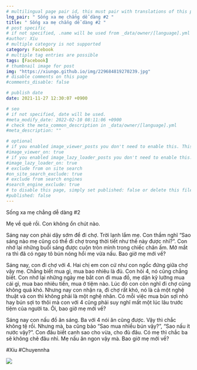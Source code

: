 ```yaml
---
# multilingual page pair id, this must pair with translations of this page. (This name must be unique)
lng_pair: " Sống xa mẹ chẳng dễ dàng #2 "
title: " Sống xa mẹ chẳng dễ dàng #2 "
# post specific
# if not specified, .name will be used from _data/owner/[language].yml
#author: Xíu
# multiple category is not supported
category: Facebook
# multiple tag entries are possible
tags: [Facebook]
# thumbnail image for post
img: "https://xiungo.github.io/img/229684819270239.jpg"
# disable comments on this page
#comments_disable: false

# publish date
date: 2021-11-27 12:30:07 +0900

# seo
# if not specified, date will be used.
#meta_modify_date: 2022-02-10 08:11:06 +0900
# check the meta_common_description in _data/owner/[language].yml
#meta_description: ""

# optional
# if you enabled image_viewer_posts you don't need to enable this. This is only if image_viewer_posts = false
#image_viewer_on: true
# if you enabled image_lazy_loader_posts you don't need to enable this. This is only if image_lazy_loader_posts = false
#image_lazy_loader_on: true
# exclude from on site search
#on_site_search_exclude: true
# exclude from search engines
#search_engine_exclude: true
# to disable this page, simply set published: false or delete this file
#published: false
---
```


<!-- outline-start -->

Sống xa mẹ chẳng dễ dàng #2

Mẹ về quê rồi. Con không ổn chút nào.

Sáng nay con phải dậy sớm để đi chợ. Trời lạnh lắm mẹ. Con thầm nghĩ “Sao sáng nào mẹ cũng có thể đi chợ trong thời tiết như thế này được nhỉ?”. Con nhớ lại những buổi sáng được cuộn tròn mình trong chiếc chăn ấm. Mở mắt ra thì đã có ngay tô bún nóng hổi mẹ vừa nấu. Bao giờ mẹ mới về?

Sáng nay, con đi chợ với 4. Hai chị em con cứ như con ngốc đứng giữa chợ vậy mẹ. Chẳng biết mua gì, mua bao nhiêu là đủ. Con hỏi 4, nó cũng chẳng biết. Con nhớ lại những ngày mẹ bắt con đi mua đồ, mẹ dặn kỹ lưỡng mua cái gì, mua bao nhiêu tiền, mua ở tiệm nào. Lúc đó con còn nghĩ đi chợ cũng không quá khó. Nhưng nay con nhận ra, đi chợ rất khó, nó là cả một nghệ thuật và con thì không phải là một nghệ nhân. Có mỗi việc mua bún sợi nhỏ hay bún sợi to thôi mà con với 4 cũng phải suy nghĩ mất một lúc lâu trước tiệm của người ta. Ôi, bao giờ mẹ mới về?

Sáng nay con nấu đồ ăn sáng. Ba với 4 nói ăn cũng được. Vậy thì chắc không tệ rồi. Nhưng mà, ba cũng bảo “Sao mua nhiều bún vậy?”, “Sao nấu ít nước vậy?”. Con đâu biết canh sao cho vừa, cho đủ đâu. Có mẹ thì chắc ba sẽ không chê đâu nhỉ. Mẹ nấu ăn ngon vậy mà. Bao giờ mẹ mới về?

#Xíu
#Chuyennha

<!-- outline-end -->

<img src= "https://xiungo.github.io/img/229684819270239.jpg">